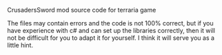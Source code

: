 CrusadersSword mod source code for terraria game

The files may contain errors and the code is not 100% correct, but if you have experience with c# and can set up the libraries correctly, then it will not be difficult for you to adapt it for yourself.
I think it will serve you as a little hint.
